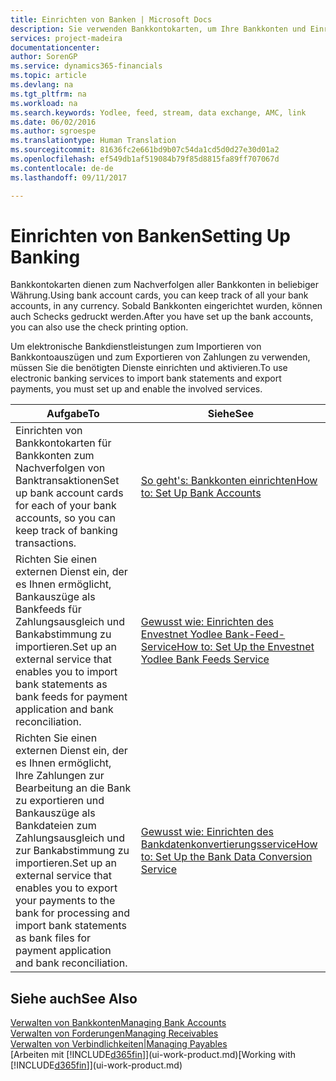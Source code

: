```yaml
---
title: Einrichten von Banken | Microsoft Docs
description: Sie verwenden Bankkontokarten, um Ihre Bankkonten und Einrichtungsbankfeeds, wie Yodlee, um Daten auszutauschen.
services: project-madeira
documentationcenter: 
author: SorenGP
ms.service: dynamics365-financials
ms.topic: article
ms.devlang: na
ms.tgt_pltfrm: na
ms.workload: na
ms.search.keywords: Yodlee, feed, stream, data exchange, AMC, link
ms.date: 06/02/2016
ms.author: sgroespe
ms.translationtype: Human Translation
ms.sourcegitcommit: 81636fc2e661bd9b07c54da1cd5d0d27e30d01a2
ms.openlocfilehash: ef549db1af519084b79f85d8815fa89ff707067d
ms.contentlocale: de-de
ms.lasthandoff: 09/11/2017

---
```

# <a name="setting-up-banking"></a><span data-ttu-id="afa8c-103">Einrichten von Banken</span><span class="sxs-lookup"><span data-stu-id="afa8c-103">Setting Up Banking</span></span>
<span data-ttu-id="afa8c-104">Bankkontokarten dienen zum Nachverfolgen aller Bankkonten in beliebiger Währung.</span><span class="sxs-lookup"><span data-stu-id="afa8c-104">Using bank account cards, you can keep track of all your bank accounts, in any currency.</span></span> <span data-ttu-id="afa8c-105">Sobald Bankkonten eingerichtet wurden, können auch Schecks gedruckt werden.</span><span class="sxs-lookup"><span data-stu-id="afa8c-105">After you have set up the bank accounts, you can also use the check printing option.</span></span>

<span data-ttu-id="afa8c-106">Um elektronische Bankdienstleistungen zum Importieren von Bankkontoauszügen und zum Exportieren von Zahlungen zu verwenden, müssen Sie die benötigten Dienste einrichten und aktivieren.</span><span class="sxs-lookup"><span data-stu-id="afa8c-106">To use electronic banking services to import bank statements and  export payments, you must set up and enable the involved services.</span></span>

| <span data-ttu-id="afa8c-107">Aufgabe</span><span class="sxs-lookup"><span data-stu-id="afa8c-107">To</span></span> | <span data-ttu-id="afa8c-108">Siehe</span><span class="sxs-lookup"><span data-stu-id="afa8c-108">See</span></span> |
| --- | --- |
| <span data-ttu-id="afa8c-109">Einrichten von Bankkontokarten für Bankkonten zum Nachverfolgen von Banktransaktionen</span><span class="sxs-lookup"><span data-stu-id="afa8c-109">Set up bank account cards for each of your bank accounts, so you can keep track of banking transactions.</span></span> |[<span data-ttu-id="afa8c-110">So geht's: Bankkonten einrichten</span><span class="sxs-lookup"><span data-stu-id="afa8c-110">How to: Set Up Bank Accounts</span></span>](bank-how-setup-bank-accounts.md) |
| <span data-ttu-id="afa8c-111">Richten Sie einen externen Dienst ein, der es Ihnen ermöglicht, Bankauszüge als Bankfeeds für Zahlungsausgleich und Bankabstimmung zu importieren.</span><span class="sxs-lookup"><span data-stu-id="afa8c-111">Set up an external service that enables you to import bank statements as bank feeds for payment application and bank reconciliation.</span></span> |[<span data-ttu-id="afa8c-112">Gewusst wie: Einrichten des Envestnet Yodlee Bank-Feed-Service</span><span class="sxs-lookup"><span data-stu-id="afa8c-112">How to: Set Up the Envestnet Yodlee Bank Feeds Service</span></span>](bank-how-setup-bank-statement-service.md) |
| <span data-ttu-id="afa8c-113">Richten Sie einen externen Dienst ein, der es Ihnen ermöglicht, Ihre Zahlungen zur Bearbeitung an die Bank zu exportieren und Bankauszüge als Bankdateien zum Zahlungsausgleich und zur Bankabstimmung zu importieren.</span><span class="sxs-lookup"><span data-stu-id="afa8c-113">Set up an external service that enables you to export your payments to the bank for processing  and import bank statements as bank files for payment application and bank reconciliation.</span></span> |[<span data-ttu-id="afa8c-114">Gewusst wie: Einrichten des Bankdatenkonvertierungsservice</span><span class="sxs-lookup"><span data-stu-id="afa8c-114">How to: Set Up the Bank Data Conversion Service</span></span>](bank-how-setup-bank-data-conversion-service.md) |

## <a name="see-also"></a><span data-ttu-id="afa8c-115">Siehe auch</span><span class="sxs-lookup"><span data-stu-id="afa8c-115">See Also</span></span>
[<span data-ttu-id="afa8c-116">Verwalten von Bankkonten</span><span class="sxs-lookup"><span data-stu-id="afa8c-116">Managing Bank Accounts</span></span>](bank-manage-bank-accounts.md)  
[<span data-ttu-id="afa8c-117">Verwalten von Forderungen</span><span class="sxs-lookup"><span data-stu-id="afa8c-117">Managing Receivables</span></span>](receivables-manage-receivables.md)  
[<span data-ttu-id="afa8c-118">Verwalten von Verbindlichkeiten|</span><span class="sxs-lookup"><span data-stu-id="afa8c-118">Managing Payables</span></span>](payables-manage-payables.md)  
<span data-ttu-id="afa8c-119">[Arbeiten mit [!INCLUDE[d365fin](includes/d365fin_md.md)]](ui-work-product.md)</span><span class="sxs-lookup"><span data-stu-id="afa8c-119">[Working with [!INCLUDE[d365fin](includes/d365fin_md.md)]](ui-work-product.md)</span></span>

